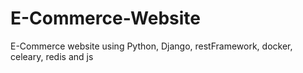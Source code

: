 # E-Commerce-Website
E-Commerce website using Python, Django, restFramework, docker, celeary, redis and js
